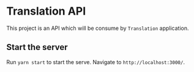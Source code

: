 # Translation API

This project is an API which will be consume by `Translation` application.

## Start the server

Run `yarn start` to start the serve. Navigate to `http://localhost:3000/`.
